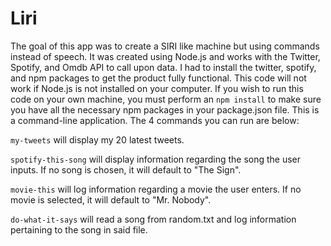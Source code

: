 # Liri
The goal of this app was to create a SIRI like machine but using commands instead of speech. It was created using Node.js and works with the Twitter, Spotify, and Omdb API to call upon data. I had to install the twitter, spotify, and npm packages to get the product fully functional. This code will not work if Node.js is not installed on your computer. If you wish to run this code on your own machine, you must perform an ````npm install```` to make sure you have all the necessary npm packages in your package.json file. This is a command-line application. The 4 commands you can run are below: 

````my-tweets```` will display my 20 latest tweets.

````spotify-this-song```` will display information regarding the song the user inputs. If no song is chosen, it will default to "The Sign".

````movie-this```` will log information regarding a movie the user enters. If no movie is selected, it will default to "Mr. Nobody".

````do-what-it-says```` will read a song from random.txt and log information pertaining to the song in said file. 
